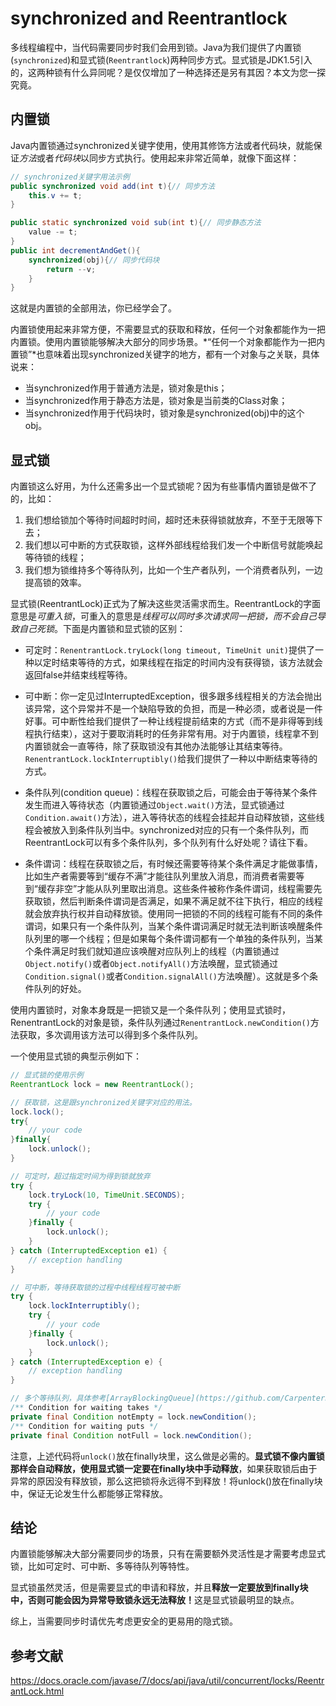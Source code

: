 # synchronized and Reentrantlock

多线程编程中，当代码需要同步时我们会用到锁。Java为我们提供了内置锁(`synchronized`)和显式锁(`Reentrantlock`)两种同步方式。显式锁是JDK1.5引入的，这两种锁有什么异同呢？是仅仅增加了一种选择还是另有其因？本文为您一探究竟。

## 内置锁

Java内置锁通过synchronized关键字使用，使用其修饰方法或者代码块，就能保证*方法*或者*代码块*以同步方式执行。使用起来非常近简单，就像下面这样：

```Java
// synchronized关键字用法示例
public synchronized void add(int t){// 同步方法
    this.v += t;
}

public static synchronized void sub(int t){// 同步静态方法
    value -= t;
}
public int decrementAndGet(){
    synchronized(obj){// 同步代码块
        return --v;
    }
}
```

这就是内置锁的全部用法，你已经学会了。

内置锁使用起来非常方便，不需要显式的获取和释放，任何一个对象都能作为一把内置锁。使用内置锁能够解决大部分的同步场景。*“任何一个对象都能作为一把内置锁”*也意味着出现synchronized关键字的地方，都有一个对象与之关联，具体说来：
 
- 当synchronized作用于普通方法是，锁对象是this；
- 当synchronized作用于静态方法是，锁对象是当前类的Class对象；
- 当synchronized作用于代码块时，锁对象是synchronized(obj)中的这个obj。

## 显式锁

内置锁这么好用，为什么还需多出一个显式锁呢？因为有些事情内置锁是做不了的，比如：

1. 我们想给锁加个等待时间超时时间，超时还未获得锁就放弃，不至于无限等下去；
2. 我们想以可中断的方式获取锁，这样外部线程给我们发一个中断信号就能唤起等待锁的线程；
3. 我们想为锁维持多个等待队列，比如一个生产者队列，一个消费者队列，一边提高锁的效率。

显式锁(ReentrantLock)正式为了解决这些灵活需求而生。ReentrantLock的字面意思是*可重入锁*，可重入的意思是*线程可以同时多次请求同一把锁，而不会自己导致自己死锁*。下面是内置锁和显式锁的区别：


- 可定时：`RenentrantLock.tryLock(long timeout, TimeUnit unit)`提供了一种以定时结束等待的方式，如果线程在指定的时间内没有获得锁，该方法就会返回false并结束线程等待。

- 可中断：你一定见过InterruptedException，很多跟多线程相关的方法会抛出该异常，这个异常并不是一个缺陷导致的负担，而是一种必须，或者说是一件好事。可中断性给我们提供了一种让线程提前结束的方式（而不是非得等到线程执行结束），这对于要取消耗时的任务非常有用。对于内置锁，线程拿不到内置锁就会一直等待，除了获取锁没有其他办法能够让其结束等待。`RenentrantLock.lockInterruptibly()`给我们提供了一种以中断结束等待的方式。

- 条件队列(condition queue)：线程在获取锁之后，可能会由于等待某个条件发生而进入等待状态（内置锁通过`Object.wait()`方法，显式锁通过`Condition.await()`方法），进入等待状态的线程会挂起并自动释放锁，这些线程会被放入到条件队列当中。synchronized对应的只有一个条件队列，而ReentrantLock可以有多个条件队列，多个队列有什么好处呢？请往下看。

- 条件谓词：线程在获取锁之后，有时候还需要等待某个条件满足才能做事情，比如生产者需要等到“缓存不满”才能往队列里放入消息，而消费者需要等到“缓存非空”才能从队列里取出消息。这些条件被称作条件谓词，线程需要先获取锁，然后判断条件谓词是否满足，如果不满足就不往下执行，相应的线程就会放弃执行权并自动释放锁。使用同一把锁的不同的线程可能有不同的条件谓词，如果只有一个条件队列，当某个条件谓词满足时就无法判断该唤醒条件队列里的哪一个线程；但是如果每个条件谓词都有一个单独的条件队列，当某个条件满足时我们就知道应该唤醒对应队列上的线程（内置锁通过`Object.notify()`或者`Object.notifyAll()`方法唤醒，显式锁通过`Condition.signal()`或者`Condition.signalAll()`方法唤醒）。这就是多个条件队列的好处。

使用内置锁时，对象本身既是一把锁又是一个条件队列；使用显式锁时，RenentrantLock的对象是锁，条件队列通过`RenentrantLock.newCondition()`方法获取，多次调用该方法可以得到多个条件队列。

一个使用显式锁的典型示例如下：

```Java
// 显式锁的使用示例
ReentrantLock lock = new ReentrantLock();

// 获取锁，这是跟synchronized关键字对应的用法。
lock.lock();
try{
    // your code
}finally{
    lock.unlock();
}

// 可定时，超过指定时间为得到锁就放弃
try {
    lock.tryLock(10, TimeUnit.SECONDS);
    try {
        // your code
    }finally {
        lock.unlock();
    }
} catch (InterruptedException e1) {
    // exception handling
}

// 可中断，等待获取锁的过程中线程线程可被中断
try {
    lock.lockInterruptibly();
    try {
        // your code
    }finally {
        lock.unlock();
    }
} catch (InterruptedException e) {
    // exception handling
}

// 多个等待队列，具体参考[ArrayBlockingQueue](https://github.com/CarpenterLee/JCRecipes/blob/master/markdown/ArrayBlockingQueue.md)
/** Condition for waiting takes */
private final Condition notEmpty = lock.newCondition();
/** Condition for waiting puts */
private final Condition notFull = lock.newCondition();

```

注意，上述代码将`unlock()`放在finally块里，这么做是必需的。<strong>显式锁不像内置锁那样会自动释放，使用显式锁一定要在finally块中手动释放</strong>，如果获取锁后由于异常的原因没有释放锁，那么这把锁将永远得不到释放！将unlock()放在finally块中，保证无论发生什么都能够正常释放。

## 结论

内置锁能够解决大部分需要同步的场景，只有在需要额外灵活性是才需要考虑显式锁，比如可定时、可中断、多等待队列等特性。

显式锁虽然灵活，但是需要显式的申请和释放，并且<strong>释放一定要放到finally块中，否则可能会因为异常导致锁永远无法释放！</strong>这是显式锁最明显的缺点。

综上，当需要同步时请优先考虑更安全的更易用的隐式锁。

## 参考文献

https://docs.oracle.com/javase/7/docs/api/java/util/concurrent/locks/ReentrantLock.html